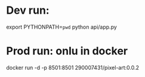 # Dev run:
export PYTHONPATH=`pwd`
python api/app.py

# Prod run: onlu in docker
docker run -d -p 8501:8501 290007431/pixel-art:0.0.2